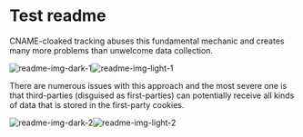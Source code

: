 # Test readme

CNAME-cloaked tracking abuses this fundamental mechanic and creates many more problems than unwelcome data collection.

![readme-img-dark-1]![readme-img-light-1]

There are numerous issues with this approach and the most severe one is that third-parties (disguised as first-parties)
can potentially receive all kinds of data that is stored in the first-party cookies.

![readme-img-dark-2]![readme-img-light-2]

[readme-img-dark-1]: https://user-images.githubusercontent.com/45171506/269568324-2c5109bf-1837-4cb9-bcd6-e967129de223.png#gh-dark-mode-only
[readme-img-light-1]: https://user-images.githubusercontent.com/45171506/269568337-4639e640-4192-4fc1-bfb7-dd58f0b3c5e9.png#gh-light-mode-only
[readme-img-dark-2]: https://user-images.githubusercontent.com/45171506/269568334-fa4cfd50-a6e9-46c9-8b9a-2fccb4f8efe1.png#gh-dark-mode-only
[readme-img-light-2]: https://user-images.githubusercontent.com/45171506/269568340-a296dc2b-e264-4a59-832e-9d4a20770c7b.png#gh-light-mode-only
